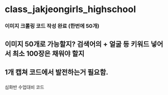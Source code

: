 # class_jakjeongirls_highschool

### 이미지 크롤링 코드 작성 완료 (한번에 50개)

## 이미지 50개로 가능할지? 검색어의 + 얼굴 등 키워드 넣어서 최소 100장은 채워야 할지

## 1개 캡쳐 코드에서 발전하는거 필요함.

###

심화반 수업대비 코드
